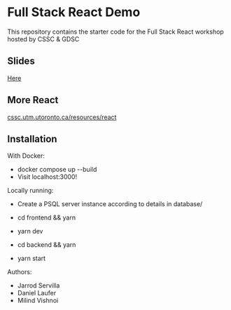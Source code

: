 # Full Stack React Demo

This repository contains the starter code for the Full Stack React workshop hosted by CSSC & GDSC

## Slides
[Here](https://docs.google.com/presentation/d/1B8LL6LJZrFeJm9vPrOhnilZmtF-RZ2n94ultI13z_sM/edit?usp=sharing)

## More React
[cssc.utm.utoronto.ca/resources/react](https://cssc.utm.utoronto.ca/resources/react)


## Installation

With Docker:
- docker compose up --build
- Visit localhost:3000!

Locally running:

- Create a PSQL server instance according to details in database/

- cd frontend && yarn
- yarn dev

- cd backend && yarn
- yarn start

Authors:
- Jarrod Servilla
- Daniel Laufer
- Milind Vishnoi
